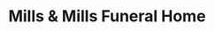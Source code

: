 ---
title: "Mills & Mills Funeral Home"
url: /tumwater/mills-und-mills-funeral-home/
shop: Bestattungen
---